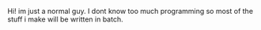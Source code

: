 Hi! im just a normal guy.
I dont know too much programming so most of the stuff i make will be written in batch.
